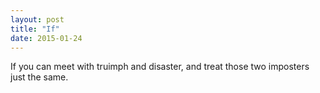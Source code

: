 ```yaml
---
layout: post
title: "If"
date: 2015-01-24
---
```


If you can meet with truimph and disaster, and treat those two imposters just the same. 